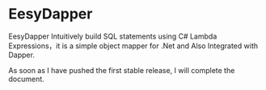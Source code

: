 # EesyDapper
EesyDapper Intuitively build SQL statements using C# Lambda Expressions，it is a simple object mapper for .Net and Also Integrated with Dapper.

As soon as I have pushed the first stable release, I will complete the document.
